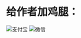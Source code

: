 # 给作者加鸡腿：
![支付宝](/../../../../github/Images/blob/main/%E5%BE%AE%E4%BF%A1.png)
![微信](/../../../../github/Images/blob/main/%E6%94%AF%E4%BB%98%E5%AE%9D.jpg)
